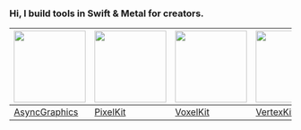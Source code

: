 ### Hi, I build tools in Swift & Metal for creators.

| <img src="https://github.com/heestand-xyz/AsyncGraphics/raw/main/Assets/AsyncGraphics-Icon.png?raw=true" width="128"/> | <img src="https://github.com/heestand-xyz/PixelKit/raw/main/Assets/Logo/pixels_logo_1k_bg.png?raw=true" width="128"/> | <img src="https://github.com/hexagons/VoxelKit/raw/master/Assets/Logo/VoxelKit%20-%20Logo%20-%201024%20-%20BG.png?raw=true" width="128"/> | <img src="https://github.com/heestand-xyz/VertexKit/raw/main/Assets/Pixels-3D_logo_1k_bg.png" width="128"/> |
|-|-|-|-|
| [AsyncGraphics](https://github.com/heestand-xyz/AsyncGraphics) | [PixelKit](https://github.com/heestand-xyz/PixelKit) | [VoxelKit](https://github.com/heestand-xyz/VoxelKit) | [VertexKit](https://github.com/heestand-xyz/VertexKit) |
